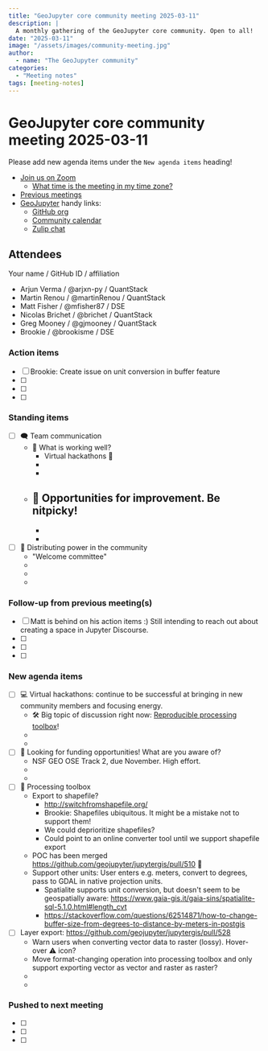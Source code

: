 ```yaml
---
title: "GeoJupyter core community meeting 2025-03-11"
description: |
  A monthly gathering of the GeoJupyter core community. Open to all!
date: "2025-03-11"
image: "/assets/images/community-meeting.jpg"
author:
  - name: "The GeoJupyter community"
categories:
  - "Meeting notes"
tags: [meeting-notes]
---
```


# GeoJupyter core community meeting 2025-03-11

Please add new agenda items under the `New agenda items` heading!

- [Join us on Zoom](https://berkeley.zoom.us/j/99659397059?pwd=519zZJlcAa1TCyJWRYyYbaYDfuaXNo.1)
  - [What time is the meeting in my time zone?](https://dateful.com/convert/utc?t=4pm)
- [Previous meetings](https://geojupyter.org/blog/#category=Meeting%20notes)
- [GeoJupyter](https://geojupyter.org) handy links:
  - [GitHub org](https://github.com/geojupyter)
  - [Community calendar](https://geojupyter.org/calendar.html)
  - [Zulip chat](https://jupyter.zulipchat.com/#narrow/channel/471314-geojupyter)


## Attendees

Your name / GitHub ID / affiliation

* Arjun Verma / @arjxn-py / QuantStack
* Martin Renou / @martinRenou / QuantStack
* Matt Fisher / @mfisher87 / DSE
* Nicolas Brichet / @brichet / QuantStack
* Greg Mooney / @gjmooney / QuantStack
* Brookie / @brookisme / DSE

### Action items

- [ ] Brookie: Create issue on unit conversion in buffer feature
- [ ]
- [ ]
- [ ]


### Standing items

- [ ] :left_speech_bubble: Team communication
    - :tada: What is working well?
        - Virtual hackathons :rocket:
        -
        -
    - :wrench: Opportunities for improvement. Be nitpicky!
        -
        -
        -
- [ ] :muscle: Distributing power in the community
    - "Welcome committee"
    -
    -
    -


### Follow-up from previous meeting(s)

- [ ] Matt is behind on his action items :) Still intending to reach out about creating a space in Jupyter Discourse.
- [ ]
- [ ]
- [ ]


### New agenda items

- [ ] :computer: Virtual hackathons: continue to be successful at bringing in new community members and focusing energy.
    - :hammer_and_wrench: Big topic of discussion right now: [Reproducible processing toolbox](https://github.com/geojupyter/jupytergis/issues/519)!
    -
    -
- [ ] :money_mouth_face: Looking for funding opportunities! What are you aware of?
    - NSF GEO OSE Track 2, due November. High effort.
    -
    -
- [ ] :wrench: Processing toolbox
    - Export to shapefile?
        - http://switchfromshapefile.org/
        - Brookie: Shapefiles ubiquitous. It might be a mistake not to support them!
        - We could deprioritize shapefiles?
        - Could point to an online converter tool until we support shapefile export
    - POC has been merged https://github.com/geojupyter/jupytergis/pull/510 :tada:
    - Support other units: User enters e.g. meters, convert to degrees, pass to GDAL in native projection units.
        - Spatialite supports unit conversion, but doesn't seem to be geospatially aware: <https://www.gaia-gis.it/gaia-sins/spatialite-sql-5.1.0.html#length_cvt>
        - <https://stackoverflow.com/questions/62514871/how-to-change-buffer-size-from-degrees-to-distance-by-meters-in-postgis>
- [ ] Layer export: <https://github.com/geojupyter/jupytergis/pull/528>
    - Warn users when converting vector data to raster (lossy). Hover-over :warning: icon?
    - Move format-changing operation into processing toolbox and only support exporting vector as vector and raster as raster?
    -
    -


### Pushed to next meeting

- [ ]
- [ ]
- [ ]
